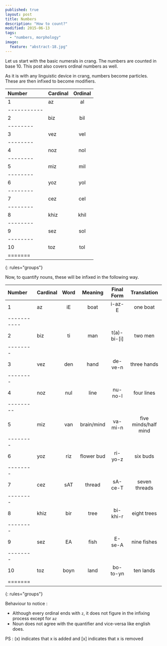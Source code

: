 ```yaml
---
published: true
layout: post
title: Numbers
description: "How to count?"
modified: 2015-06-13
tags: 
  - "numbers, morphology"
image: 
  feature: "abstract-18.jpg"
---
```


Let us start with the basic numerals in crang. The numbers are counted in base 10. This post also covers ordinal numbers as well.

As it is with any linguistic device in crang, numbers become particles. These are then infixed to become modifiers.

| Number | Cardinal | Ordinal  |
|:-------|:---------|:--------:|
| 1	 | az       | al       | 
|-----------
| 2      | biz      | bil      | 
|--------
| 3      | vez      | vel      |
|--------
| 4      | noz      | nol      |
|--------
| 5      | miz      | mil      | 
|--------
| 6      | yoz      | yol      |
|--------
| 7      | cez      | cel      |
|--------
| 8      | khiz     | khil     |
|--------
| 9      | sez      | sol      |
|--------
| 10     | toz      | tol      |
|=======
{: rules="groups"}


Now, to quantify nouns, these will be infixed in the following way.


| Number | Cardinal | Word  | Meaning    | Final Form  | Translation |
|:-------|:---------|:-----:|:----------:|:-----------:|:-----------:|
| 1	 | az       | iE    | boat       | i-az-E      | one boat    |
|-----------
| 2      | biz      | ti    | man        | t(a)-bi-[i] | two men     | 
|--------
| 3      | vez      | den   | hand       | de-ve-n     | three hands |
|--------
| 4      | noz      | nul   | line	 | nu-no-l     | four lines  |
|---------
| 5      | miz      | van   | brain/mind | va-mi-n     | five minds/half mind |
|--------
| 6      | yoz      | riz   | flower bud | ri-yo-z     | six buds    |
|--------
| 7      | cez      | sAT   | thread     | sA-ce-T     | seven threads |
|--------
| 8      | khiz     | bir   | tree       | bi-khi-r    | eight trees |
|--------
| 9      | sez      | EA    | fish       | E-se-A      | nine fishes |
|--------
| 10     | toz      | boyn  | land       | bo-to-yn    | ten lands   |
|=======
{: rules="groups"}


Behaviour to notice : 

  - Although every ordinal ends with `z`, it does not figure in the infixing process except for `az`
  - Noun does not agree with the quantifier and vice-versa like english does.


PS : (x) indicates that x is added and [x] indicates that x is removed